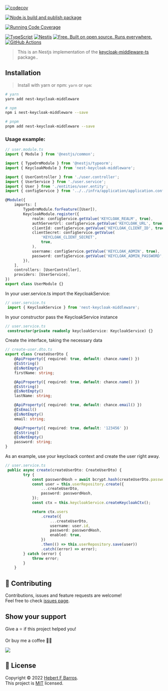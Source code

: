 [![codecov](https://codecov.io/gh/hebertcisco/nest-keycloak-middleware/branch/master/graph/badge.svg?token=E11YWYCJ5Q)](https://codecov.io/gh/hebertcisco/nest-keycloak-middleware)

[![Node.js build and publish package](https://github.com/hebertcisco/nest-keycloak-middleware/actions/workflows/npm-publish.yml/badge.svg)](https://github.com/hebertcisco/nest-keycloak-middleware/actions/workflows/npm-publish.yml)

[![Running Code Coverage](https://github.com/hebertcisco/nest-keycloak-middleware/actions/workflows/coverage.yml/badge.svg)](https://github.com/hebertcisco/nest-keycloak-middleware/actions/workflows/coverage.yml)

[![TypeScript](https://img.shields.io/badge/TypeScript-007ACC?style=flat&logo=typescript&logoColor=white)](https://www.typescriptlang.org/)
[![Nestjs](https://img.shields.io/badge/Nestjs-ea2845?style=flat&logo=nestjs&logoColor=white)](https://nestjs.com/)
[![Free. Built on open source. Runs everywhere.](https://img.shields.io/badge/VS_Code-0078D4?style=flat&logo=visual%20studio%20code&logoColor=white)](https://code.visualstudio.com/)
[![GitHub Actions](https://img.shields.io/badge/github%20actions-%232671E5.svg?style=flat&logo=githubactions&logoColor=white)](https://github.com/hebertcisco/nest-keycloak-middleware/actions)

> This is an Nestjs implementation of the [keycloak-middleware-ts](https://www.npmjs.com/package/keycloak-middleware-ts) package..
## Installation

> Install with yarn or npm: `yarn` or `npm`:

```bash
# yarn
yarn add nest-keycloak-middleware
```

```bash
# npm
npm i nest-keycloak-middleware --save
```

```bash
# pnpm
pnpm add nest-keycloak-middleware --save
```

### Usage example:

```ts
// user.module.ts
import { Module } from '@nestjs/common';

import { TypeOrmModule } from '@nestjs/typeorm';
import { KeycloakModule } from 'nest-keycloak-middleware';

import { UserController } from './user.controller';
import { UserService } from './user.service';
import { User } from './entities/user.entity';
import { configService } from '../../infra/application/application.config';

@Module({
    imports: [
        TypeOrmModule.forFeature([User]),
        KeycloakModule.register({
            realm: configService.getValue('KEYCLOAK_REALM', true),
            authServerUrl: configService.getValue('KEYCLOAK_URL', true),
            clientId: configService.getValue('KEYCLOAK_CLIENT_ID', true),
            clientSecret: configService.getValue(
                'KEYCLOAK_CLIENT_SECRET',
                true,
            ),
            username: configService.getValue('KEYCLOAK_ADMIN', true),
            password: configService.getValue('KEYCLOAK_ADMIN_PASSWORD', true),
        }),
    ],
    controllers: [UserController],
    providers: [UserService],
})
export class UserModule {}
```

In your user.service.ts import the KeycloakService:

```ts
// user.service.ts
 import { KeycloakService } from 'nest-keycloak-middleware';
```

In your constructor pass the KeycloakService instance

```ts
// user.service.ts
 constructor(private readonly keycloakService: KeycloakService) {}
```

Create the interface, taking the necessary data

```ts
// create-user.dto.ts
export class CreateUserDto {
    @ApiProperty({ required: true, default: chance.name() })
    @IsString()
    @IsNotEmpty()
    firstName: string;

    @ApiProperty({ required: true, default: chance.name() })
    @IsString()
    @IsNotEmpty()
    lastName: string;

    @ApiProperty({ required: true, default: chance.email() })
    @IsEmail()
    @IsNotEmpty()
    email: string;

    @ApiProperty({ required: true, default: '123456' })
    @IsString()
    @IsNotEmpty()
    password: string;
}
```

As an example, use your keycloack context and create the user right away.

```ts
// user.service.ts
 public async create(createUserDto: CreateUserDto) {
        try {
            const passwordHash = await bcrypt.hash(createUserDto.password, 8);
            const user = this.userRepository.create({
                ...createUserDto,
                password: passwordHash,
            });
            const ctx = this.keycloakService.createKeycloakCtx();

            return ctx.users
                .create({
                    ...createUserDto,
                    username: user.id,
                    password: passwordHash,
                    enabled: true,
                })
                .then(() => this.userRepository.save(user))
                .catch((error) => error);
        } catch (error) {
            throw error;
        }
    }
```

 
## 🤝 Contributing

Contributions, issues and feature requests are welcome!<br />Feel free to check [issues page](issues).

## Show your support

Give a ⭐️ if this project helped you!

Or buy me a coffee 🙌🏾

<a href="https://www.buymeacoffee.com/hebertcisco">
    <img src="https://img.buymeacoffee.com/button-api/?text=Buy me a coffee&emoji=&slug=hebertcisco&button_colour=FFDD00&font_colour=000000&font_family=Inter&outline_colour=000000&coffee_colour=ffffff" />
</a>

## 📝 License

Copyright © 2022 [Hebert F Barros](https://github.com/hebertcisco).<br />
This project is [MIT](LICENSE) licensed.
